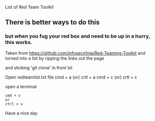 List of Red Team Toolkit

## There is better ways to do this
### but when you fug your red box and need to be up in a hurry, this works.



Taken from <https://github.com/infosecn1nja/Red-Teaming-Toolkit> and turned into a list by ripping the links out the page 

and sticking 'git clone' in front lol

Open redteamlist.txt file
cmd + a (or) crtl + a 
cmd + c (or) crtl + c

open a terminal
```
cmd + v 
or
ctrl + v
```
Have a nice day
